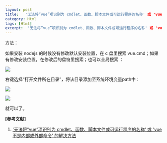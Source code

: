 ```yaml
---
layout: post
title:   '无法将“vue”项识别为 cmdlet、函数、脚本文件或可运行程序的名称' 或 'vue不是内部或外部命令' 的解决方法 
category: Html
tags: [Html]
excerpt:  '无法将“vue”项识别为 cmdlet、函数、脚本文件或可运行程序的名称' 或 'vue不是内部或外部命令' 的解决方法
---
```


方法：

如果安装 nodejs 的时候没有修改默认安装位置，在 c 盘里搜索 vue.cmd；如果有修改安装位置，在修改后的盘符里搜索；也可以全局搜索 ：

![](http://www.nangongyibin.com/assets/images/Web/Html/59.png)

右键选择“打开文件所在目录”，将该目录添加至系统环境变量path中：

![](http://www.nangongyibin.com/assets/images/Web/Html/60.png)

![](http://www.nangongyibin.com/assets/images/Web/Html/61.png)

就可以了。

**[参考文献]**

1. ['无法将“vue”项识别为 cmdlet、函数、脚本文件或可运行程序的名称' 或 'vue不是内部或外部命令' 的解决方法](https://segmentfault.com/a/1190000013393958 "'无法将“vue”项识别为 cmdlet、函数、脚本文件或可运行程序的名称' 或 'vue不是内部或外部命令' 的解决方法")


